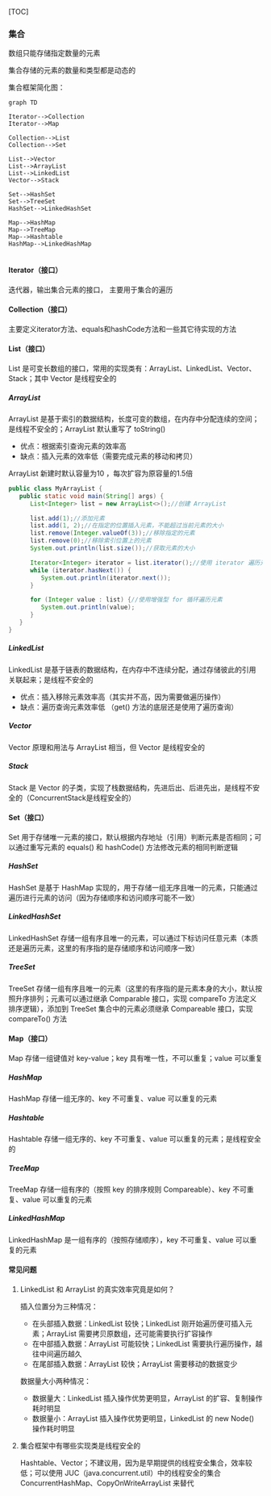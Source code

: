 [TOC]

### 集合

数组只能存储指定数量的元素

集合存储的元素的数量和类型都是动态的

集合框架简化图：

```mermaid
graph TD

Iterator-->Collection
Iterator-->Map

Collection-->List
Collection-->Set

List-->Vector
List-->ArrayList
List-->LinkedList
Vector-->Stack

Set-->HashSet
Set-->TreeSet
HashSet-->LinkedHashSet

Map-->HashMap
Map-->TreeMap
Map-->Hashtable
HashMap-->LinkedHashMap


```

#### Iterator（接口）

迭代器，输出集合元素的接口， 主要用于集合的遍历

#### Collection（接口）

主要定义iterator方法、equals和hashCode方法和一些其它待实现的方法

####  List（接口）

List 是可变长数组的接口，常用的实现类有：ArrayList、LinkedList、Vector、Stack；其中 Vector 是线程安全的

##### ArrayList

ArrayList 是基于索引的数据结构，长度可变的数组，在内存中分配连续的空间；是线程不安全的；ArrayList 默认重写了 toString()

* 优点：根据索引查询元素的效率高
* 缺点：插入元素的效率低（需要完成元素的移动和拷贝）

ArrayList 新建时默认容量为10 ，每次扩容为原容量的1.5倍

```java
public class MyArrayList {
   public static void main(String[] args) {
      List<Integer> list = new ArrayList<>();//创建 ArrayList

      list.add(1);//添加元素
      list.add(1, 2);//在指定的位置插入元素，不能超过当前元素的大小
      list.remove(Integer.valueOf(3));//移除指定的元素
      list.remove(0);//移除索引位置上的元素
      System.out.println(list.size());//获取元素的大小

      Iterator<Integer> iterator = list.iterator();//使用 iterator 遍历元素
      while (iterator.hasNext()) {
         System.out.println(iterator.next());
      }

      for (Integer value : list) {//使用增强型 for 循环遍历元素
         System.out.println(value);
      }
   }
}
```

##### LinkedList

LinkedList 是基于链表的数据结构，在内存中不连续分配，通过存储彼此的引用关联起来；是线程不安全的

* 优点：插入移除元素效率高（其实并不高，因为需要做遍历操作）
* 缺点：遍历查询元素效率低 （get() 方法的底层还是使用了遍历查询）

##### Vector

Vector 原理和用法与 ArrayList 相当，但 Vector 是线程安全的

##### Stack

Stack 是 Vector 的子类，实现了栈数据结构，先进后出、后进先出，是线程不安全的（ConcurrentStack是线程安全的）

#### Set（接口）

Set 用于存储唯一元素的接口，默认根据内存地址（引用）判断元素是否相同；可以通过重写元素的 equals() 和 hashCode() 方法修改元素的相同判断逻辑

##### HashSet

HashSet 是基于 HashMap 实现的，用于存储一组无序且唯一的元素，只能通过遍历进行元素的访问（因为存储顺序和访问顺序可能不一致）

##### LinkedHashSet

LinkedHashSet 存储一组有序且唯一的元素，可以通过下标访问任意元素（本质还是遍历元素，这里的有序指的是存储顺序和访问顺序一致）

##### TreeSet

TreeSet 存储一组有序且唯一的元素（这里的有序指的是元素本身的大小，默认按照升序排列；元素可以通过继承 Comparable 接口，实现 compareTo 方法定义排序逻辑），添加到 TreeSet 集合中的元素必须继承 Compareable 接口，实现 compareTo() 方法

#### Map（接口）

Map 存储一组键值对 key-value；key 具有唯一性，不可以重复；value 可以重复

##### HashMap

HashMap 存储一组无序的、key 不可重复、value 可以重复的元素

##### Hashtable

Hashtable 存储一组无序的、key 不可重复、value 可以重复的元素；是线程安全的

##### TreeMap

TreeMap 存储一组有序的（按照 key 的排序规则 Compareable）、key 不可重复、value 可以重复的元素

##### LinkedHashMap

LinkedHashMap 是一组有序的（按照存储顺序），key 不可重复、value 可以重复的元素

#### 常见问题

1. LinkedList 和 ArrayList 的真实效率究竟是如何？

   插入位置分为三种情况：

   * 在头部插入数据：LinkedList 较快；LinkedList 刚开始遍历便可插入元素；ArrayList 需要拷贝原数组，还可能需要执行扩容操作
   * 在中部插入数据：ArrayList 可能较快；LinkedList 需要执行遍历操作，越往中间遍历越久
   * 在尾部插入数据：ArrayList 较快；ArrayList 需要移动的数据变少

   数据量大小两种情况：

   * 数据量大：LinkedList 插入操作优势更明显，ArrayList 的扩容、复制操作耗时明显
   * 数据量小：ArrayList 插入操作优势更明显，LinkedList 的 new Node() 操作耗时明显

2. 集合框架中有哪些实现类是线程安全的

   Hashtable、Vector；不建议用，因为是早期提供的线程安全集合，效率较低；可以使用 JUC（java.concurrent.util）中的线程安全的集合 ConcurrentHashMap、CopyOnWriteArrayList 来替代

